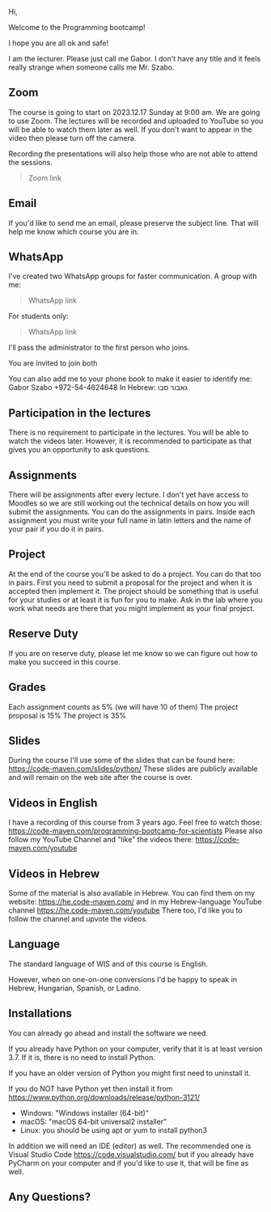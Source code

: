 Hi,

Welcome to the Programming bootcamp!

I hope you are all ok and safe!

I am the lecturer. Please just call me Gabor. I don't have any title and it feels really strange when someone calls me Mr. Szabo.

## Zoom

The course is going to start on 2023.12.17 Sunday at 9:00 am. We are going to use Zoom. The lectures will be recorded and uploaded to YouTube so you will be able to watch them later as well.
If you don't want to appear in the video then please turn off the camera.

Recording the presentations will also help those who are not able to attend the sessions.

> Zoom link

## Email

If you'd like to send me an email, please preserve the subject line. That will help me know which course you are in.

## WhatsApp

I've created two WhatsApp groups for faster communication.
A group with me:

> WhatsApp link

For students only:

> WhatsApp link

I'll pass the administrator to the first person who joins.

You are invited to join both

You can also add me to your phone book to make it easier to identify me:
Gabor Szabo +972-54-4624648
In Hebrew:
גאבור סבו


## Participation in the lectures

There is no requirement to participate in the lectures. You will be able to watch the videos later. However, it is recommended to participate as that gives you an opportunity to ask questions.

## Assignments

There will be assignments after every lecture. I don't yet have access to Moodles so we are still working out the technical details on how you will submit the assignments.
You can do the assignments in pairs.
Inside each assignment you must write your full name in latin letters and the name of your pair if you do it in pairs.

## Project

At the end of the course you'll be asked to do a project. You can do that too in pairs.
First you need to submit a proposal for the project and when it is accepted then implement it.
The project should be something that is useful for your studies or at least it is fun for you to make.
Ask in the lab where you work what needs are there that you might implement as your final project.

## Reserve Duty

If you are on reserve duty, please let me know so we can figure out how to make you succeed in this course.

## Grades

Each assignment counts as 5% (we will have 10 of them)
The project proposal is 15%
The project is 35%

## Slides

During the course I'll use some of the slides that can be found here: https://code-maven.com/slides/python/ These slides are publicly available and will remain on the web site after the course is over.

## Videos in English

I have a recording of this course from 3 years ago. Feel free to watch those:
https://code-maven.com/programming-bootcamp-for-scientists
Please also follow my YouTube Channel and "like" the videos there:
https://code-maven.com/youtube

## Videos in Hebrew

Some of the material is also available in Hebrew. You can find them on my website:
https://he.code-maven.com/ and in my Hebrew-language YouTube channel
https://he.code-maven.com/youtube
There too, I'd like you to follow the channel and upvote the videos.

## Language

The standard language of WIS and of this course is English.

However, when on one-on-one conversions I'd be happy to speak in Hebrew, Hungarian, Spanish, or Ladino.

## Installations

You can already go ahead and install the software we need.

If you already have Python on your computer, verify that it is at least version 3.7.
If it is, there is no need to install Python.

If you have an older version of Python you might first need to uninstall it.

If you do NOT have Python yet then install it from https://www.python.org/downloads/release/python-3121/

* Windows:   "Windows installer (64-bit)"
* macOS: "macOS 64-bit universal2 installer"
* Linux: you should be using apt or yum to install python3


In addition we will need an IDE (editor) as well. The recommended one is Visual Studio Code https://code.visualstudio.com/   but if you already have PyCharm on your computer  and if you'd like to use it, that will be fine as well.


## Any Questions?

